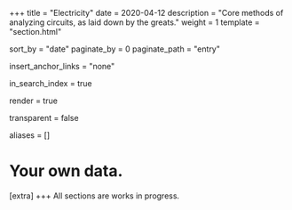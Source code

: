 +++
title = "Electricity"
date = 2020-04-12
description = "Core methods of analyzing circuits, as laid down by the greats."
weight = 1
template = "section.html"

sort_by = "date"
paginate_by = 0
paginate_path = "entry"

insert_anchor_links = "none"

in_search_index = true

render = true

transparent = false

aliases = []

# Your own data.
[extra]
+++
All sections are works in progress. 